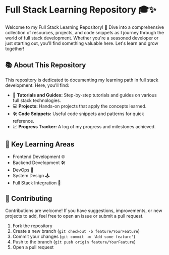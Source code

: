 # Full Stack Learning Repository 🎓✨

Welcome to my Full Stack Learning Repository! 🚀 Dive into a comprehensive collection of resources, projects, and code snippets as I journey through the world of full stack development. Whether you're a seasoned developer or just starting out, you'll find something valuable here. Let's learn and grow together!

## 📚 About This Repository

This repository is dedicated to documenting my learning path in full stack development. Here, you'll find:

- 📘 **Tutorials and Guides:** Step-by-step tutorials and guides on various full stack technologies.
- 💻 **Projects:** Hands-on projects that apply the concepts learned.
- 🛠️ **Code Snippets:** Useful code snippets and patterns for quick reference.
- 📈 **Progress Tracker:** A log of my progress and milestones achieved.

## 🌟 Key Learning Areas

- Frontend Development 🌐
- Backend Development 🛠️
- DevOps 🔐
- System Design 🕹️
- Full Stack Integration 🔗

## 🤝 Contributing

Contributions are welcome! If you have suggestions, improvements, or new projects to add, feel free to open an issue or submit a pull request.

1. Fork the repository
2. Create a new branch (`git checkout -b feature/YourFeature`)
3. Commit your changes (`git commit -m 'Add some feature'`)
4. Push to the branch (`git push origin feature/YourFeature`)
5. Open a pull request


